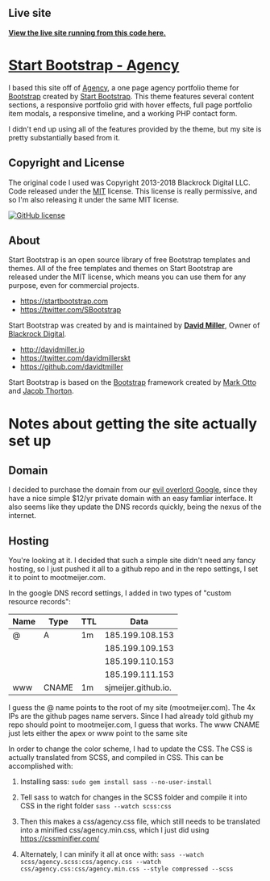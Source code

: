 
## Live site

**[View the live site running from this code here.](http://mootmeijer.com)**


# [Start Bootstrap - Agency](https://startbootstrap.com/template-overviews/agency/)

I based this site off of [Agency](https://startbootstrap.com/template-overviews/agency/), a one page agency portfolio theme for [Bootstrap](http://getbootstrap.com/) created by [Start Bootstrap](http://startbootstrap.com/). This theme features several content sections, a responsive portfolio grid with hover effects, full page portfolio item modals, a responsive timeline, and a working PHP contact form.

I didn't end up using all of the features provided by the theme, but my site is pretty substantially based from it.

## Copyright and License

The original code I used was Copyright 2013-2018 Blackrock Digital LLC. Code released under the [MIT](https://github.com/BlackrockDigital/startbootstrap-agency/blob/gh-pages/LICENSE) license. 
This license is really permissive, and so I'm also releasing it under the same MIT license. 

[![GitHub license](https://img.shields.io/badge/license-MIT-blue.svg)](https://raw.githubusercontent.com/sjmeijer/mootmeijer/master/LICENSE)

## About

Start Bootstrap is an open source library of free Bootstrap templates and themes. All of the free templates and themes on Start Bootstrap are released under the MIT license, which means you can use them for any purpose, even for commercial projects.

* https://startbootstrap.com
* https://twitter.com/SBootstrap

Start Bootstrap was created by and is maintained by **[David Miller](http://davidmiller.io/)**, Owner of [Blackrock Digital](http://blackrockdigital.io/).

* http://davidmiller.io
* https://twitter.com/davidmillerskt
* https://github.com/davidtmiller

Start Bootstrap is based on the [Bootstrap](http://getbootstrap.com/) framework created by [Mark Otto](https://twitter.com/mdo) and [Jacob Thorton](https://twitter.com/fat).

# Notes about getting the site actually set up

## Domain

I decided to purchase the domain from our [evil overlord Google](https://domains.google.com), since they have a nice simple $12/yr private domain with an easy famliar interface. It also seems like they update the DNS records quickly, being the nexus of the internet. 

## Hosting

You're looking at it. I decided that such a simple site didn't need any fancy hosting, so I just pushed it all to a github repo and in the repo settings, I set it to point to mootmeijer.com. 

In the google DNS record settings, I added in two types of "custom resource records":

| Name | Type | TTL | Data           |
|------|------|-----|-----------------|
| @    |  A   | 1m  | 185.199.108.153 |
|	   |      |     | 185.199.109.153 |
|      |      |     | 185.199.110.153 |
|      |      |     | 185.199.111.153 | 	
| www  |CNAME | 1m  | sjmeijer.github.io.|

I guess the @ name points to the root of my site (mootmeijer.com). The 4x IPs are the github pages name servers. Since I had already told github my repo should point to mootmeijer.com, I guess that works.
The www CNAME just lets either the apex or www point to the same site


In order to change the color scheme, I had to update the CSS. 
The CSS is actually translated from SCSS, and compiled in CSS. This can be accomplished with:

1. Installing sass:
`sudo gem install sass --no-user-install`

2. Tell sass to watch for changes in the SCSS folder and compile it into CSS in the right folder 
`sass --watch scss:css`

3. Then this makes a css/agency.css file, which still needs to be translated into a minified css/agency.min.css, which I just did using https://cssminifier.com/

4. Alternately, I can minify it all at once with:
`sass --watch scss/agency.scss:css/agency.css --watch css/agency.css:css/agency.min.css --style compressed --scss`
